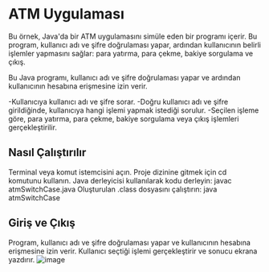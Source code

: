 # ATM Uygulaması

Bu örnek, Java'da bir ATM uygulamasını simüle eden bir programı içerir. Bu program, kullanıcı adı ve şifre doğrulaması yapar, ardından kullanıcının belirli işlemler yapmasını sağlar: para yatırma, para çekme, bakiye sorgulama ve çıkış.

Bu Java programı, kullanıcı adı ve şifre doğrulaması yapar ve ardından kullanıcının hesabına erişmesine izin verir.

 -Kullanıcıya kullanıcı adı ve şifre sorar.
 -Doğru kullanıcı adı ve şifre girildiğinde, kullanıcıya hangi işlemi yapmak istediği sorulur.
 -Seçilen işleme göre, para yatırma, para çekme, bakiye sorgulama veya çıkış işlemleri gerçekleştirilir.

## Nasıl Çalıştırılır
Terminal veya komut istemcisini açın.
Proje dizinine gitmek için cd komutunu kullanın.
Java derleyicisi kullanılarak kodu derleyin: javac atmSwitchCase.java
Oluşturulan .class dosyasını çalıştırın: java atmSwitchCase

## Giriş ve Çıkış
Program, kullanıcı adı ve şifre doğrulaması yapar ve kullanıcının hesabına erişmesine izin verir. Kullanıcı seçtiği işlemi gerçekleştirir ve sonucu ekrana yazdırır.
![image](https://github.com/esmanur-karatas/javaAlgorithmExamples/assets/83882274/b461337e-f817-4920-af8f-bd13463b3091)
